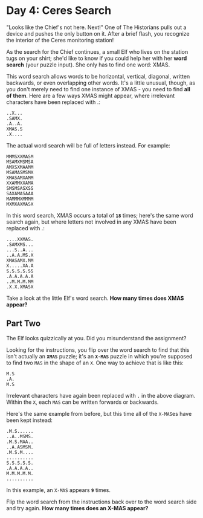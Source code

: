 # Day 4: Ceres Search
"Looks like the Chief's not here. Next!" One of The Historians pulls out
a device and pushes the only button on it. After a brief flash, 
you recognize the interior of the Ceres monitoring station!

As the search for the Chief continues, a small Elf who lives on the 
station tugs on your shirt; she'd like to know if you could help 
her with her **word search** (your puzzle input). She only has to 
find one word: XMAS.

This word search allows words to be horizontal, vertical, diagonal, 
written backwards, or even overlapping other words. It's a little 
unusual, though, as you don't merely need to find one instance of 
XMAS - you need to find **all of them**. Here are a few ways XMAS 
might appear, where irrelevant characters have been replaced with .:

```
..X...
.SAMX.
.A..A.
XMAS.S
.X....
```

The actual word search will be full of letters instead. For example:

```
MMMSXXMASM
MSAMXMSMSA
AMXSXMAAMM
MSAMASMSMX
XMASAMXAMM
XXAMMXXAMA
SMSMSASXSS
SAXAMASAAA
MAMMMXMMMM
MXMXAXMASX
```

In this word search, XMAS occurs a total of **`18`** times; here's 
the same word search again, but where letters not involved in 
any XMAS have been replaced with .:

```
....XXMAS.
.SAMXMS...
...S..A...
..A.A.MS.X
XMASAMX.MM
X.....XA.A
S.S.S.S.SS
.A.A.A.A.A
..M.M.M.MM
.X.X.XMASX
```

Take a look at the little Elf's word search. **How many times 
does XMAS appear?**


## Part Two
The Elf looks quizzically at you. Did you misunderstand the assignment?

Looking for the instructions, you flip over the word search to find that 
this isn't actually an **`XMAS`** puzzle; it's an **`X-MAS`** puzzle in
which you're supposed to find two `MAS` in the shape of an `X`. 
One way to achieve that is like this:

```
M.S
.A.
M.S
```

Irrelevant characters have again been replaced with `.` in the above diagram. 
Within the `X`, each `MAS` can be written forwards or backwards.

Here's the same example from before, but this time all of the `X-MAS`es have 
been kept instead:

```
.M.S......
..A..MSMS.
.M.S.MAA..
..A.ASMSM.
.M.S.M....
..........
S.S.S.S.S.
.A.A.A.A..
M.M.M.M.M.
..........
```

In this example, an `X-MAS` appears **`9`** times.

Flip the word search from the instructions back over to the word search side 
and try again. **How many times does an X-MAS appear?**

